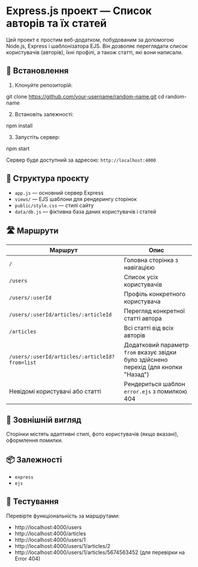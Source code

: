 # Express.js проект — Список авторів та їх статей

Цей проект є простим веб-додатком, побудованим за допомогою Node.js, Express і шаблонізатора EJS. Він дозволяє переглядати список користувачів (авторів), їхні профілі, а також статті, які вони написали.

## 🚀 Встановлення

1. Клонуйте репозиторій: 

git clone https://github.com/your-username/random-name.git
cd random-name

2. Встановіть залежності:

npm install

3. Запустіть сервер:

npm start

Сервер буде доступний за адресою: `http://localhost:4000`

## 📁 Структура проєкту

- `app.js` — основний сервер Express
- `views/` — EJS шаблони для рендерингу сторінок
- `public/style.css` — стилі сайту
- `data/db.js` — фіктивна база даних користувачів і статей

## 🛣️ Маршрути

| Маршрут                              | Опис |
|-------------------------------------|------|
| `/`                                 | Головна сторінка з навігацією |
| `/users`                            | Список усіх користувачів |
| `/users/:userId`                    | Профіль конкретного користувача |
| `/users/:userId/articles/:articleId` | Перегляд конкретної статті автора |
| `/articles`                         | Всі статті від всіх авторів |
| `/users/:userId/articles/:articleId?from=list` | Додатковий параметр `from` вказує звідки було здійснено перехід (для кнопки "Назад") |
| Невідомі користувачі або статті     | Рендериться шаблон `error.ejs` з помилкою 404 |

## 📸 Зовнішній вигляд

Сторінки містять адаптивні стилі, фото користувачів (якщо вказані), оформлення помилки.

## 📦 Залежності

- `express`
- `ejs`

## 🧪 Тестування

Перевірте функціональність за маршрутами:
- http://localhost:4000/users
- http://localhost:4000/articles
- http://localhost:4000/users/1
- http://localhost:4000/users/1/articles/2
- http://localhost:4000/users/1/articles/5674563452 (для перевірки на Error 404)